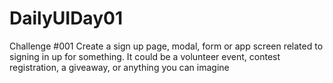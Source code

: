 # DailyUIDay01
Challenge #001 Create a sign up page, modal, form or app screen related to signing in up for something. It could be a volunteer event, contest registration, a giveaway, or anything you can imagine
